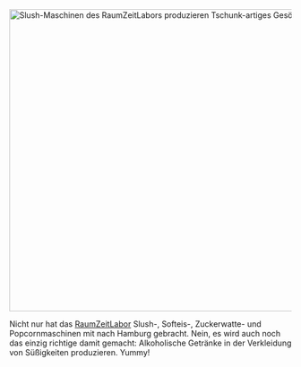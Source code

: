 <html><body><a href="/wp-content/uploads/2012/12/5f9c6f2451e011e2954322000a9f134e_7.jpg"><img src="https://flowfx.de/wp-content/uploads/2012/12/5f9c6f2451e011e2954322000a9f134e_7-540x540.jpg" alt="Slush-Maschinen des RaumZeitLabors produzieren Tschunk-artiges Gesöff" width="540" height="540" class="aligncenter size-large wp-image-1584"></a>

Nicht nur hat das <a href="http://www.raumzeitlabor.de">RaumZeitLabor</a> Slush-, Softeis-, Zuckerwatte- und Popcornmaschinen mit nach Hamburg gebracht. Nein, es wird auch noch das einzig richtige damit gemacht: Alkoholische Getränke in der Verkleidung von Süßigkeiten produzieren. Yummy!</body></html>